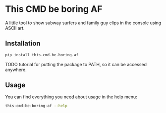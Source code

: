 # This CMD be boring AF
A little tool to show subway surfers and family guy clips in the console using ASCII art.

## Installation
```bash
pip install this-cmd-be-boring-af
```
TODO tutorial for putting the package to PATH, so it can be accessed anywhere.

## Usage
You can find everything you need about usage in the help menu:
```bash
this-cmd-be-boring-af --help
```
